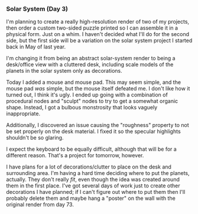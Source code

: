 ### Solar System (Day 3)

I'm planning to create a really high-resolution render of two of my projects, then order
a custom two-sided puzzle printed so I can assemble it in a physical form. Just on a whim.
I haven't decided what I'll do for the second side, but the first side will be a variation
on the solar system project I started back in May of last year.

I'm changing it from being an abstract solar-system render to being a desk/office view
with a cluttered desk, including scale models of the planets in the solar system only as
decorations.

Today I added a mouse and mouse pad. This may seem simple, and the mouse pad _was_ simple,
but the mouse itself defeated me. I don't like how it turned out, I think it's ugly. I ended
up going with a combination of procedural nodes and "sculpt" nodes to try to get a somewhat
organic shape. Instead, I got a bulbous monstrosity that looks vaguely inappropriate.

Additionally, I discovered an issue causing the "roughness" property to not be set properly
on the desk material. I fixed it so the specular highlights shouldn't be so glaring.

I expect the keyboard to be equally difficult, although that will be for a different reason.
That's a project for tomorrow, however.

I have plans for a lot of decorations/clutter to place on the desk and surrounding area.
I'm having a hard time deciding where to put the planets, actually. They don't really _fit_,
even though the idea was created around them in the first place. I've got several days of
work just to create other decorations I have planned; if I can't figure out where to put
them then I'll probably delete them and maybe hang a "poster" on the wall with the original
render from day 73.
